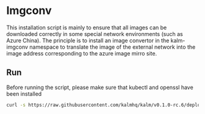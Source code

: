 # Imgconv

This installation script is mainly to ensure that all images can be downloaded correctly in some special network environments (such as Azure China). The principle is to install an image convertor in the kalm-imgconv namespace to translate the image of the external network into the image address corresponding to the azure image mirro site.

## Run

Before running the script, please make sure that kubectl and openssl have been installed

```bash
curl -s https://raw.githubusercontent.com/kalmhq/kalm/v0.1.0-rc.6/deploy/imgconv/install.sh | bash
```